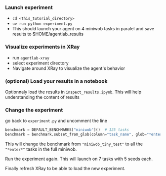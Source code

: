### Launch experiment
* `cd <this_tutorial_directory>`
* `uv run python experiment.py`
* This should launch your agent on 4 miniwob tasks in paralel and save results to $HOME/agentlab_results

### Visualize experiments in XRay
* run `agentlab-xray`
* select experiment directory
* Navigate around XRay to visualize the agent's behavior

### (optional) Load your results in a notebook
Optionnaly load the results in `inspect_results.ipynb`.
This will help understanding the content of results

### Change the experiment
go back to `experiment.py` and uncomment the line 
```python
benchmark = DEFAULT_BENCHMARKS["miniwob"]()  # 125 tasks
benchmark = benchmark.subset_from_glob(column="task_name", glob="*enter*")
```
This will change the benchmark from `"miniwob_tiny_test"` to all the `"*enter*"` tasks in the full miniwob.

Run the experiment again. This will launch on 7 tasks with 5 seeds each.

Finally refresh XRay to be able to load the new experiment.